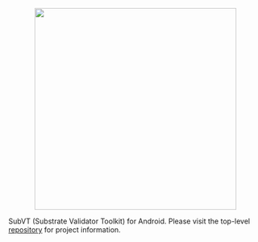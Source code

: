 <p align="center">
	<img width="400" src="https://raw.githubusercontent.com/helikon-labs/subvt/main/assets/design/logo/subvt_logo_blue.png">
</p>

SubVT (Substrate Validator Toolkit) for Android. Please visit the top-level [repository](https://github.com/helikon-labs/subvt) for project information.